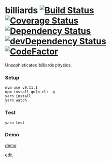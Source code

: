 # billiards [![Build Status](https://travis-ci.org/tailuge/billiards.svg?branch=master)](https://travis-ci.org/tailuge/billiards/) [![Coverage Status](https://coveralls.io/repos/tailuge/billiards/badge.svg)](https://coveralls.io/r/tailuge/billiards) [![Dependency Status](https://david-dm.org/tailuge/billiards.svg)](https://david-dm.org/tailuge/billiards) [![devDependency Status](https://david-dm.org/tailuge/billiards/dev-status.svg)](https://david-dm.org/tailuge/billiards#info=devDependencies)[![CodeFactor](https://www.codefactor.io/repository/github/tailuge/billiards/badge)](https://www.codefactor.io/repository/github/tailuge/billiards)


Unsophisticated billiards physics.



### Setup

```
nvm use v9.11.1
npm install gulp-cli -g
yarn install
yarn watch 
```
### Test

```
yarn test
```

### Demo

[demo](http://tailuge.github.io/billiards/)

[edit](https://ide.c9.io/tailuge/billiards)
